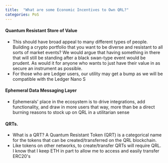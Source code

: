 ```yaml
---
title:  "What are some Economic Incentives to Own QRL?"
categories: PoS
---
```


#### Quantum Resistant Store of Value 
- This should have broad appeal to many different types of people. Building a crypto portfolio that you want to be diverse and resistant to all sorts of market events? We would argue that having something in there that will still be standing after a black swan-type event would be prudent. As would it for anyone who wants to just have their value in as secure an instrument as possible. 
- For those who are Ledger users, our utility may get a bump as we will be compatible with the Ledger Nano S

#### Ephemeral Data Messaging Layer
- Ephemerals' place in the ecosystem is to drive integrations, add functionality, and draw in more users that way, more than be a direct burning reasons to stock up on QRL in a utilitarian sense

#### QRTs. 
- What is a QRT? A Quantum Resistant Token (QRT) is a categorical name for the tokens that can be created/transferred on the QRL blockchain.
- Like tokens on other networks, to create/transfer QRTs will require QRL. I know that I keep ETH in part to allow me to access and easily transfer ERC20's
